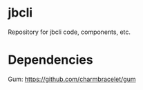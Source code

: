 # jbcli
Repository for jbcli code, components, etc.

# Dependencies
Gum: https://github.com/charmbracelet/gum
